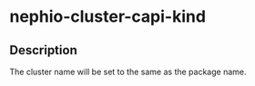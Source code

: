 # nephio-cluster-capi-kind

## Description
The cluster name will be set to the same as the package name.


